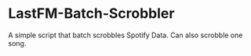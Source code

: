 # LastFM-Batch-Scrobbler
A simple script that batch scrobbles Spotify Data. Can also scrobble one song.
